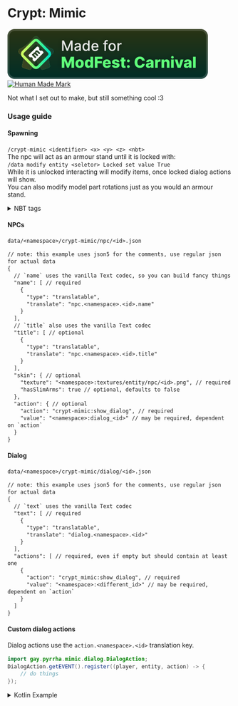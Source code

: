 # Crypt: Mimic
[![Made for ModFest: Carnival](https://raw.githubusercontent.com/ModFest/art/v2/badge/svg/carnival/cozy.svg)](https://modfest.net/carnival)
[<img alt="Human Made Mark" src="https://humanmademark.com/white-logo.png" width="196"/>](https://humanmademark.com/)

Not what I set out to make, but still something cool :3

### Usage guide
#### Spawning
`/crypt-mimic <identifier> <x> <y> <z> <nbt>`\
The npc will act as an armour stand until it is locked with:\
`/data modify entity <seletor> Locked set value True`\
While it is unlocked interacting will modify items, once locked dialog actions will show.\
You can also modify model part rotations just as you would an armour stand.
<details>
<summary>NBT tags</summary>

```
NpcId - The npc types id
ArmourItems - A list of item stack compounds
HandItems - A list of item stack compounds
Small - Boolean for small model
Locked - Boolean for locked model
Pose - Compound of pose rotations.
Pose.Head - A list of floats, euler for Head rotation.
Pose.Body - A list of floats, euler for Body rotation.
Pose.LeftArm - A list of floats, euler for Left Arm rotation.
Pose.RightArm - A list of floats, euler for Right Arm rotation.
Pose.LeftLeg - A list of floats, euler for Left Leg rotation.
Pose.RightLeg - A list of floats, euler for Right Leg rotation.
```
</details>

#### NPCs
`data/<namespace>/crypt-mimic/npc/<id>.json`
```json5
// note: this example uses json5 for the comments, use regular json for actual data
{
  // `name` uses the vanilla Text codec, so you can build fancy things
  "name": [ // required
    {
      "type": "translatable",
      "translate": "npc.<namespace>.<id>.name"
    }
  ],
  // `title` also uses the vanilla Text codec
  "title": [ // optional
    {
      "type": "translatable",
      "translate": "npc.<namespace>.<id>.title"
    }
  ],
  "skin": { // optional
    "texture": "<namespace>:textures/entity/npc/<id>.png", // required
    "hasSlimArms": true // optional, defaults to false
  },
  "action": { // optional
    "action": "crypt-mimic:show_dialog", // required
    "value": "<namespace>:dialog_<id>" // may be required, dependent on `action`
  }
}
```
#### Dialog
`data/<namespace>/crypt-mimic/dialog/<id>.json`
```json5
// note: this example uses json5 for the comments, use regular json for actual data
{
  // `text` uses the vanilla Text codec
  "text": [ // required
    {
      "type": "translatable",
      "translate": "dialog.<namespace>.<id>"
    }
  ],
  "actions": [ // required, even if empty but should contain at least one
    {
      "action": "crypt_mimic:show_dialog", // required
      "value": "<namespace>:<different_id>" // may be required, dependent on `action`
    }
  ]
}
```
#### Custom dialog actions
Dialog actions use the `action.<namespace>.<id>` translation key.
```java
import gay.pyrrha.mimic.dialog.DialogAction;
DialogAction.getEVENT().register((player, entity, action) -> {
    // do things
});
```
<details>
<summary>Kotlin Example</summary>

```kotlin
import gay.pyrrha.mimic.dialog.DialogAction
DialogAction.EVENT.register { player, entity, action ->
    // do things (but in kotlin :3)
}
```

</details>

